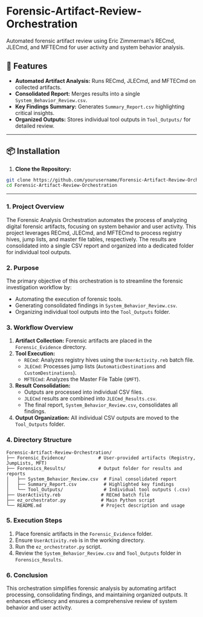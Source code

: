 # Forensic-Artifact-Review-Orchestration
Automated forensic artifact review using Eric Zimmerman's RECmd, JLECmd, and MFTECmd for user activity and system behavior analysis.

## 🚀 Features

- **Automated Artifact Analysis:** Runs RECmd, JLECmd, and MFTECmd on collected artifacts.
- **Consolidated Report:** Merges results into a single `System_Behavior_Review.csv`.
- **Key Findings Summary:** Generates `Summary_Report.csv` highlighting critical insights.
- **Organized Outputs:** Stores individual tool outputs in `Tool_Outputs/` for detailed review.

---

## 📦 Installation

1. **Clone the Repository:**

```bash
git clone https://github.com/yourusername/Forensic-Artifact-Review-Orchestration.git
cd Forensic-Artifact-Review-Orchestration
```
---

### 1. Project Overview
The Forensic Analysis Orchestration automates the process of analyzing digital forensic artifacts, focusing on system behavior and user activity. This project leverages RECmd, JLECmd, and MFTECmd to process registry hives, jump lists, and master file tables, respectively. The results are consolidated into a single CSV report and organized into a dedicated folder for individual tool outputs.

### 2. Purpose
The primary objective of this orchestration is to streamline the forensic investigation workflow by:
- Automating the execution of forensic tools.
- Generating consolidated findings in `System_Behavior_Review.csv`.
- Organizing individual tool outputs into the `Tool_Outputs` folder.

### 3. Workflow Overview
1. **Artifact Collection:** Forensic artifacts are placed in the `Forensic_Evidence` directory.
2. **Tool Execution:**
   - `RECmd`: Analyzes registry hives using the `UserActivity.reb` batch file.
   - `JLECmd`: Processes jump lists (`AutomaticDestinations` and `CustomDestinations`).
   - `MFTECmd`: Analyzes the Master File Table (`$MFT`).
3. **Result Consolidation:**
   - Outputs are processed into individual CSV files.
   - `JLECmd` results are combined into `JLECmd_Results.csv`.
   - The final report, `System_Behavior_Review.csv`, consolidates all findings.
4. **Output Organization:** All individual CSV outputs are moved to the `Tool_Outputs` folder.

### 4. Directory Structure

```
Forensic-Artifact-Review-Orchestration/
├── Forensic_Evidence/            # User-provided artifacts (Registry, JumpLists, MFT)
├── Forensics_Results/            # Output folder for results and reports
│   ├── System_Behavior_Review.csv  # Final consolidated report
│   ├── Summary_Report.csv          # Highlighted key findings
│   └── Tool_Outputs/               # Individual tool outputs (.csv)
├── UserActivity.reb               # RECmd batch file
├── ez_orchestrator.py             # Main Python script
└── README.md                      # Project description and usage
```

### 5. Execution Steps
1. Place forensic artifacts in the `Forensic_Evidence` folder.
2. Ensure `UserActivity.reb` is in the working directory.
3. Run the `ez_orchestrator.py` script.
4. Review the `System_Behavior_Review.csv` and `Tool_Outputs` folder in `Forensics_Results`.

### 6. Conclusion
This orchestration simplifies forensic analysis by automating artifact processing, consolidating findings, and maintaining organized outputs. It enhances efficiency and ensures a comprehensive review of system behavior and user activity.

